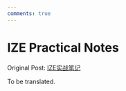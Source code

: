 ```yaml
---
comments: true
---
```


# IZE Practical Notes

Original Post: [IZE实战笔记](https://www.bilibili.com/read/readlist/rl357851)

To be translated.